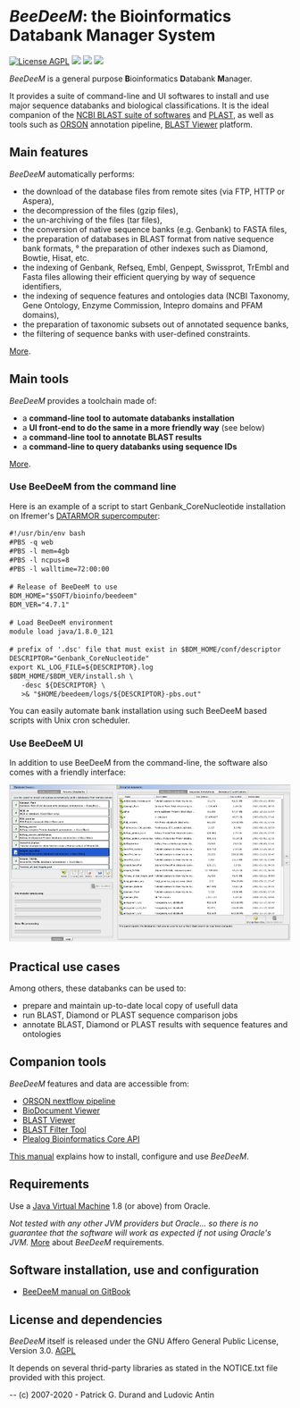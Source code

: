 # *BeeDeeM*: the Bioinformatics Databank Manager System 

[![License AGPL](https://img.shields.io/badge/license-Affero%20GPL%203.0-blue.svg)](https://www.gnu.org/licenses/agpl-3.0.txt)   [![](https://tokei.rs/b1/github/pgdurand/BeeDeeM?category=code)](https://github.com/pgdurand/BeeDeeM) [![](https://img.shields.io/badge/platform-Java--1.8+-yellow.svg)](http://www.oracle.com/technetwork/java/javase/downloads/index.html) [![](https://img.shields.io/badge/run_on-Linux--macOS--Windows-yellowgreen.svg)]() 


*BeeDeeM* is a general purpose **B**ioinformatics **D**atabank **M**anager. 

It provides a suite of command-line and UI softwares to install and use major sequence databanks and biological classifications. It is the ideal companion of the [NCBI BLAST suite of softwares](https://pgdurand.gitbooks.io/beedeem/test_install.html#run-a-blast-search) and [PLAST](https://plast.inria.fr/), as well as tools such as [ORSON](https://github.com/ifremer-bioinformatics/orson) annotation pipeline, [BLAST Viewer](https://github.com/pgdurand/BlastViewer) platform.

## Main features

*BeeDeeM* automatically performs:

* the download of the database files from remote sites \(via FTP, HTTP or Aspera\),
* the decompression of the files \(gzip files\),
* the un-archiving of the files \(tar files\),
* the conversion of native sequence banks \(e.g. Genbank\) to FASTA files,
* the preparation of databases in BLAST format from native sequence bank formats,
° the preparation of other indexes such as Diamond, Bowtie, Hisat, etc.
* the indexing of Genbank, Refseq, Embl, Genpept, Swissprot, TrEmbl and Fasta files allowing their efficient querying by way of sequence identifiers,
* the indexing of sequence features and ontologies data (NCBI Taxonomy, Gene Ontology, Enzyme Commission, Intepro domains and PFAM domains),
* the preparation of taxonomic subsets out of annotated sequence banks,
* the filtering of sequence banks with user-defined constraints.

[More](https://pgdurand.gitbooks.io/beedeem/).

## Main tools

*BeeDeeM* provides a toolchain made of:

* a **command-line tool to automate databanks installation**
* a **UI front-end to do the same in a more friendly way** (see below)
* a **command-line tool to annotate BLAST results**
* a **command-line to query databanks using sequence IDs**

[More](https://pgdurand.gitbooks.io/beedeem/).

### Use BeeDeeM from the command line

Here is an example of a script to start Genbank_CoreNucleotide installation on Ifremer's [DATARMOR supercomputer](https://www.top500.org/system/178981):

```
#!/usr/bin/env bash
#PBS -q web
#PBS -l mem=4gb
#PBS -l ncpus=8
#PBS -l walltime=72:00:00

# Release of BeeDeeM to use
BDM_HOME="$SOFT/bioinfo/beedeem"
BDM_VER="4.7.1"

# Load BeeDeeM environment
module load java/1.8.0_121

# prefix of '.dsc' file that must exist in $BDM_HOME/conf/descriptor
DESCRIPTOR="Genbank_CoreNucleotide"
export KL_LOG_FILE=${DESCRIPTOR}.log
$BDM_HOME/$BDM_VER/install.sh \
   -desc ${DESCRIPTOR} \
   >& "$HOME/beedeem/logs/${DESCRIPTOR}-pbs.out"
```

You can easily automate bank installation using such BeeDeeM based scripts with Unix cron scheduler.

### Use BeeDeeM UI

In addition to use BeeDeeM from the command-line, the software also comes with a friendly interface:

![UiManager](doc/dbms_ui.png)

## Practical use cases

Among others, these databanks can be used to:

* prepare and maintain up-to-date local copy of usefull data
* run BLAST, Diamond or PLAST sequence comparison jobs
* annotate BLAST, Diamond or PLAST results with sequence features and ontologies

## Companion tools

*BeeDeeM* features and data are accessible from:

* [ORSON nextflow pipeline](https://github.com/ifremer-bioinformatics/orson)
* [BioDocument Viewer](https://github.com/pgdurand/BioDocumentViewer)
* [BLAST Viewer](https://github.com/pgdurand/BlastViewer)
* [BLAST Filter Tool](https://github.com/pgdurand/BLAST-Filter-Tool)
* [Plealog Bioinformatics Core API](https://github.com/pgdurand/Bioinformatics-Core-API)


[This manual](https://pgdurand.gitbooks.io/beedeem/) explains how to install, configure and use *BeeDeeM*.

## Requirements

Use a [Java Virtual Machine](http://www.oracle.com/technetwork/java/javase/downloads/index.html) 1.8 (or above) from Oracle. 

*Not tested with any other JVM providers but Oracle... so there is no guarantee that the software will work as expected if not using Oracle's JVM.* [More](https://pgdurand.gitbooks.io/beedeem/) about *BeeDeeM* requirements.

## Software installation, use and configuration

* [BeeDeeM manual on GitBook](https://pgdurand.gitbooks.io/beedeem/)

## License and dependencies

*BeeDeeM* itself is released under the GNU Affero General Public License, Version 3.0. [AGPL](https://www.gnu.org/licenses/agpl-3.0.txt)

It depends on several thrid-party libraries as stated in the NOTICE.txt file provided with this project.

--
(c) 2007-2020 - Patrick G. Durand and Ludovic Antin
